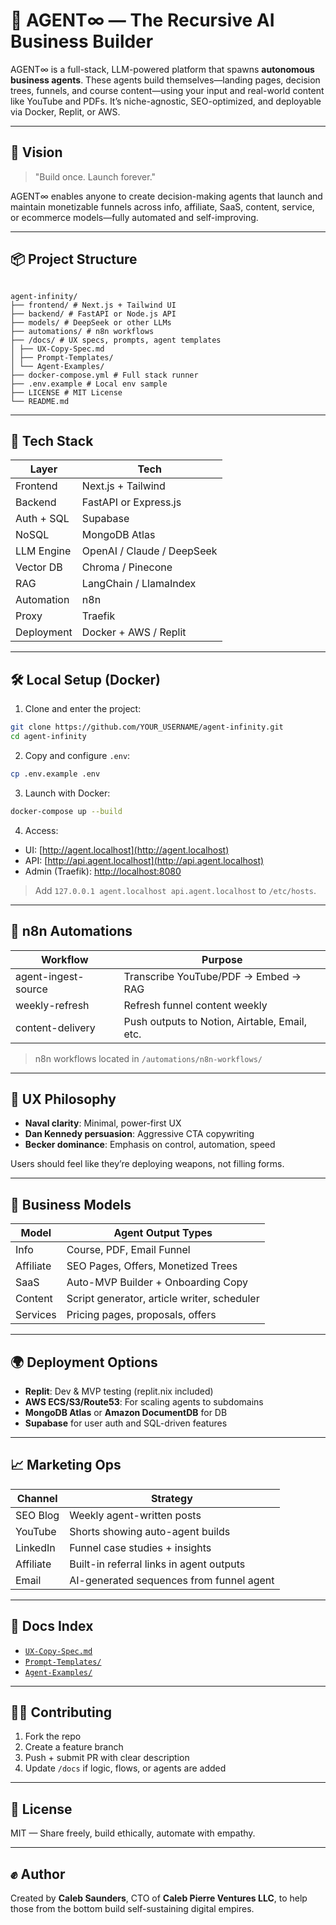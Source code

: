 # 🚀 AGENT∞ — The Recursive AI Business Builder

AGENT∞ is a full-stack, LLM-powered platform that spawns **autonomous business agents**. These agents build themselves—landing pages, decision trees, funnels, and course content—using your input and real-world content like YouTube and PDFs. It’s niche-agnostic, SEO-optimized, and deployable via Docker, Replit, or AWS.

---

## 🧠 Vision

> "Build once. Launch forever."

AGENT∞ enables anyone to create decision-making agents that launch and maintain monetizable funnels across info, affiliate, SaaS, content, service, or ecommerce models—fully automated and self-improving.

---

## 📦 Project Structure

```

agent-infinity/
├── frontend/ # Next.js + Tailwind UI
├── backend/ # FastAPI or Node.js API
├── models/ # DeepSeek or other LLMs
├── automations/ # n8n workflows
├── /docs/ # UX specs, prompts, agent templates
│ ├── UX-Copy-Spec.md
│ ├── Prompt-Templates/
│ └── Agent-Examples/
├── docker-compose.yml # Full stack runner
├── .env.example # Local env sample
├── LICENSE # MIT License
└── README.md

```

---

## 🧱 Tech Stack

| Layer      | Tech                       |
| ---------- | -------------------------- |
| Frontend   | Next.js + Tailwind         |
| Backend    | FastAPI or Express.js      |
| Auth + SQL | Supabase                   |
| NoSQL      | MongoDB Atlas              |
| LLM Engine | OpenAI / Claude / DeepSeek |
| Vector DB  | Chroma / Pinecone          |
| RAG        | LangChain / LlamaIndex     |
| Automation | n8n                        |
| Proxy      | Traefik                    |
| Deployment | Docker + AWS / Replit      |

---

## 🛠️ Local Setup (Docker)

1. Clone and enter the project:

```bash
git clone https://github.com/YOUR_USERNAME/agent-infinity.git
cd agent-infinity
```

2. Copy and configure `.env`:

```bash
cp .env.example .env
```

3. Launch with Docker:

```bash
docker-compose up --build
```

4. Access:

- UI: [http://agent.localhost](http://agent.localhost)
- API: [http://api.agent.localhost](http://api.agent.localhost)
- Admin (Traefik): [http://localhost:8080](http://localhost:8080)

> Add `127.0.0.1 agent.localhost api.agent.localhost` to `/etc/hosts`.

---

## 🔄 n8n Automations

| Workflow            | Purpose                                       |
| ------------------- | --------------------------------------------- |
| agent-ingest-source | Transcribe YouTube/PDF → Embed → RAG          |
| weekly-refresh      | Refresh funnel content weekly                 |
| content-delivery    | Push outputs to Notion, Airtable, Email, etc. |

> n8n workflows located in `/automations/n8n-workflows/`

---

## 🧠 UX Philosophy

- **Naval clarity**: Minimal, power-first UX
- **Dan Kennedy persuasion**: Aggressive CTA copywriting
- **Becker dominance**: Emphasis on control, automation, speed

Users should feel like they’re deploying weapons, not filling forms.

---

## 💸 Business Models

| Model     | Agent Output Types                          |
| --------- | ------------------------------------------- |
| Info      | Course, PDF, Email Funnel                   |
| Affiliate | SEO Pages, Offers, Monetized Trees          |
| SaaS      | Auto-MVP Builder + Onboarding Copy          |
| Content   | Script generator, article writer, scheduler |
| Services  | Pricing pages, proposals, offers            |

---

## 🌍 Deployment Options

- **Replit**: Dev & MVP testing (replit.nix included)
- **AWS ECS/S3/Route53**: For scaling agents to subdomains
- **MongoDB Atlas** or **Amazon DocumentDB** for DB
- **Supabase** for user auth and SQL-driven features

---

## 📈 Marketing Ops

| Channel   | Strategy                                 |
| --------- | ---------------------------------------- |
| SEO Blog  | Weekly agent-written posts               |
| YouTube   | Shorts showing auto-agent builds         |
| LinkedIn  | Funnel case studies + insights           |
| Affiliate | Built-in referral links in agent outputs |
| Email     | AI-generated sequences from funnel agent |

---

## 📖 Docs Index

- [`UX-Copy-Spec.md`](./docs/UX-Copy-Spec.md)
- [`Prompt-Templates/`](./docs/Prompt-Templates/)
- [`Agent-Examples/`](./docs/Agent-Examples/)

---

## 🧑‍💻 Contributing

1. Fork the repo
2. Create a feature branch
3. Push + submit PR with clear description
4. Update `/docs` if logic, flows, or agents are added

---

## 🪪 License

MIT — Share freely, build ethically, automate with empathy.

---

## ✊ Author

Created by **Caleb Saunders**, CTO of **Caleb Pierre Ventures LLC**, to help those from the bottom build self-sustaining digital empires.
